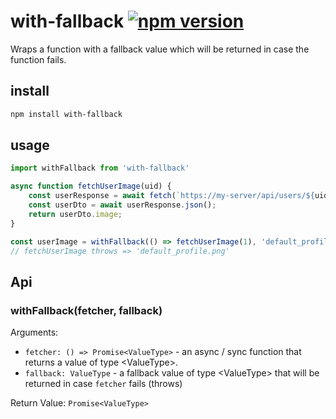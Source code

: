 # with-fallback [![npm version](https://badge.fury.io/js/with-fallback.svg)](https://badge.fury.io/js/with-fallback)

Wraps a function with a fallback value which will be returned in case the function fails.

## install

```bash
npm install with-fallback
```

## usage

```js
import withFallback from 'with-fallback'

async function fetchUserImage(uid) {
    const userResponse = await fetch(`https://my-server/api/users/${uid}`);
    const userDto = await userResponse.json();
    return userDto.image;
}

const userImage = withFallback(() => fetchUserImage(1), 'default_profile.png');
// fetchUserImage throws => 'default_profile.png'
```

## Api

### withFallback(fetcher, fallback)

Arguments:
 - `fetcher: () => Promise<ValueType>` - an async / sync function that returns a value of type \<ValueType>.
 - `fallback: ValueType` - a fallback value of type \<ValueType> that will be returned in case `fetcher` fails (throws)

Return Value: `Promise<ValueType>`